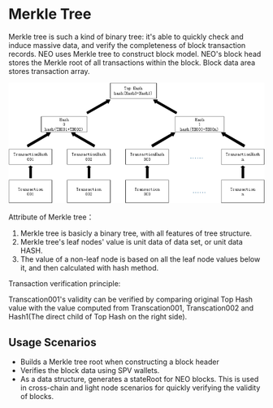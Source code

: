 # Merkle Tree

Merkle tree is such a kind of binary tree: it's able to quickly check and induce massive data, and verify the completeness of block transaction records. NEO uses Merkle tree to construct block model. NEO's block head stores the Merkle root of all transactions within the block. Block data area stores transaction array.

![](../../images/blockchain/MerkleTree01.png)

Attribute of Merkle tree：

1. Merkle tree is basicly a binary tree, with all features of tree structure.
2. Merkle tree's leaf nodes' value is unit data of data set, or unit data HASH.
3. The value of a non-leaf node is based on all the leaf node values below it, and then calculated with hash method.

Transaction verification principle:

Transcation001's validity can be verified by comparing original Top Hash value with the value computed from Transcation001, Transcation002 and Hash1(The direct child of Top Hash on the right side).

## Usage Scenarios

- Builds a Merkle tree root when constructing a block header
- Verifies the block data using SPV wallets.
- As a data structure, generates a stateRoot for NEO blocks. This is used in cross-chain and light node scenarios for quickly verifying the validity of blocks.